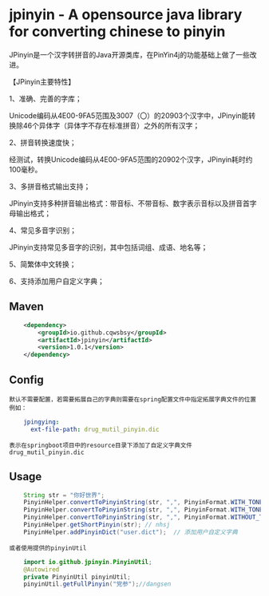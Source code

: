 # jpinyin - A opensource java library for converting chinese to pinyin

JPinyin是一个汉字转拼音的Java开源类库，在PinYin4j的功能基础上做了一些改进。<br>

【JPinyin主要特性】<br>

1、准确、完善的字库；<br>

Unicode编码从4E00-9FA5范围及3007（〇）的20903个汉字中，JPinyin能转换除46个异体字（异体字不存在标准拼音）之外的所有汉字；<br>

2、拼音转换速度快；<br>

经测试，转换Unicode编码从4E00-9FA5范围的20902个汉字，JPinyin耗时约100毫秒。<br>

3、多拼音格式输出支持；<br>

JPinyin支持多种拼音输出格式：带音标、不带音标、数字表示音标以及拼音首字母输出格式；<br>

4、常见多音字识别；<br>

JPinyin支持常见多音字的识别，其中包括词组、成语、地名等；<br>

5、简繁体中文转换；<br>

6、支持添加用户自定义字典；<br>

## Maven

``` xml
    <dependency>
        <groupId>io.github.cqwsbsy</groupId>
	    <artifactId>jpinyin</artifactId>
        <version>1.0.1</version>
    </dependency>
```

## Config
    默认不需要配置，若需要拓展自己的字典则需要在spring配置文件中指定拓展字典文件的位置
    例如：
```yaml
    jpingying:
      ext-file-path: drug_mutil_pinyin.dic
```
    表示在springboot项目中的resource目录下添加了自定义字典文件drug_mutil_pinyin.dic
## Usage

``` java
    String str = "你好世界";
    PinyinHelper.convertToPinyinString(str, ",", PinyinFormat.WITH_TONE_MARK); // nǐ,hǎo,shì,jiè
    PinyinHelper.convertToPinyinString(str, ",", PinyinFormat.WITH_TONE_NUMBER); // ni3,hao3,shi4,jie4
    PinyinHelper.convertToPinyinString(str, ",", PinyinFormat.WITHOUT_TONE); // ni,hao,shi,jie
    PinyinHelper.getShortPinyin(str); // nhsj
    PinyinHelper.addPinyinDict("user.dict");  // 添加用户自定义字典
```
    或者使用提供的pinyinUtil
```java
    import io.github.jpinyin.PinyinUtil;
    @Autowired
    private PinyinUtil pinyinUtil;
    pinyinUtil.getFullPinyin("党参");//dangsen
```
